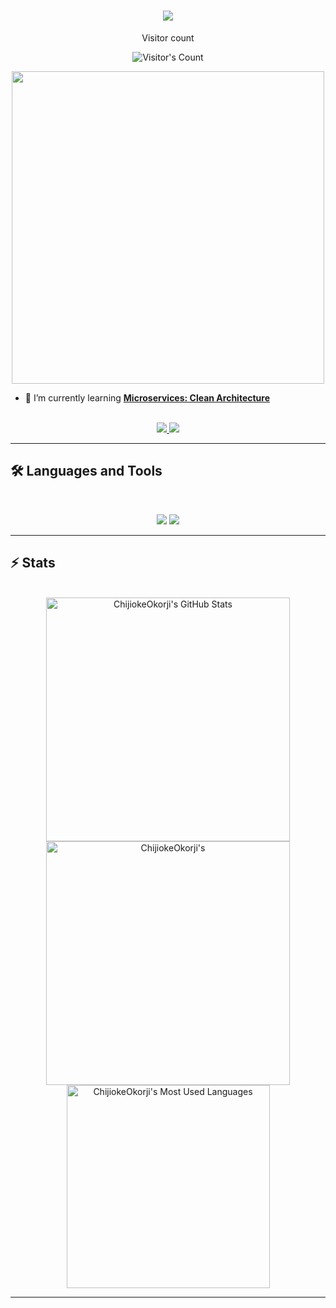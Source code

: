 <h1 align="center">
    <img src="https://readme-typing-svg.herokuapp.com/?font=Inter&size=48&center=true&vCenter=true&width=500&height=70&color=4493F8&duration=4000&lines=Hi+There!+👋;+I'm+Ahmed+Tarek!;" />
</h1>

<div align="center"> 
  <p>Visitor count</p>
  <img src="https://profile-counter.glitch.me/{USERNAME}/count.svg" alt="Visitor's Count" />
</div>

<p align="center">
  <img src="https://media2.giphy.com/media/v1.Y2lkPTc5MGI3NjExNGZ5ZDBrcnpqeHpkcnhrOTI4bDQ2c2g4ZDBqdTVtcXlqZ3djc3JoNiZlcD12MV9pbnRlcm5hbF9naWZfYnlfaWQmY3Q9Zw/RbDKaczqWovIugyJmW/giphy.gif" width="500">
</p>

- 🌱 I’m currently learning **[Microservices: Clean Architecture](https://www.udemy.com/course/microservices-clean-architecture-ddd-saga-outbox-kafka-kubernetes)**
<br>

<div align="center">
  <a href="at.moharm@gmail.com">
    <img src="https://img.shields.io/badge/Gmail-333333?style=for-the-badge&logo=gmail&logoColor=red" />
  </a>
  <a href="https://www.linkedin.com/in/ahmedmoharm/" target="_blank">
    <img src="https://img.shields.io/badge/LinkedIn-0077B5?style=for-the-badge&logo=linkedin&logoColor=white" target="_blank" />
  </a>
</div>

<hr>


## 🛠️ Languages and Tools

<br>

<p align="center">
  <img src="https://skillicons.dev/icons?i=java,spring,ts,nodejs,angular,mongodb,postgres,django,dotnet" />
  <img src="https://skillicons.dev/icons?i=html,css,sass,js,figma,docker,postman,kubernetes" />
</p>

<hr>


## ⚡️ Stats

<br>

<div align=center>
  <img width=390 src="https://github-readme-stats.vercel.app/api?username=chijiokeokorji&theme=transparent&count_private=true&show_icons=true&rank_icon=github&locale=en" alt="ChijiokeOkorji's GitHub Stats" />
  <img width=390 src="https://github-readme-streak-stats.herokuapp.com/?user=chijiokeokorji&theme=transparent&count_private=true&border_radius=10&locale=en" alt="ChijiokeOkorji's" />
  <img width=325 src="https://github-readme-stats.vercel.app/api/top-langs?username=chijiokeokorji&theme=transparent&layout=donut&hide=css&langs_count=8&border_radius=10&show_icons=true&locale=en" alt="ChijiokeOkorji's Most Used Languages" />
</div>

<hr>
